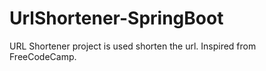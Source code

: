 # UrlShortener-SpringBoot
URL Shortener project is used shorten the url. Inspired from FreeCodeCamp.
